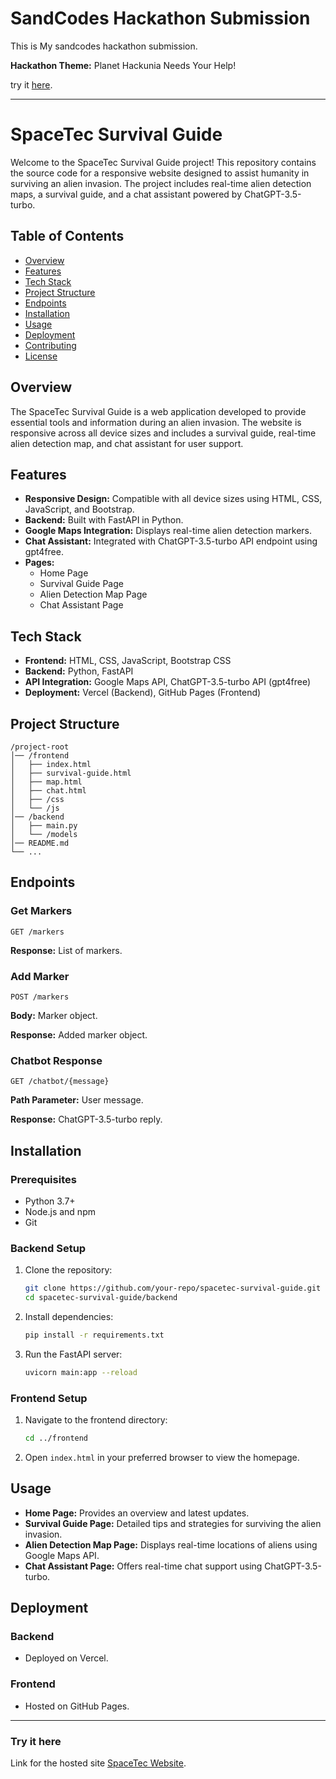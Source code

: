 # SandCodes Hackathon Submission

This is My sandcodes hackathon submission.

**Hackathon Theme:** Planet Hackunia Needs Your Help!

try it [here](#try-it-here).

---

# SpaceTec Survival Guide

Welcome to the SpaceTec Survival Guide project! This repository contains the source code for a responsive website designed to assist humanity in surviving an alien invasion. The project includes real-time alien detection maps, a survival guide, and a chat assistant powered by ChatGPT-3.5-turbo.

## Table of Contents

- [Overview](#overview)
- [Features](#features)
- [Tech Stack](#tech-stack)
- [Project Structure](#project-structure)
- [Endpoints](#endpoints)
- [Installation](#installation)
- [Usage](#usage)
- [Deployment](#deployment)
- [Contributing](#contributing)
- [License](#license)

## Overview

The SpaceTec Survival Guide is a web application developed to provide essential tools and information during an alien invasion. The website is responsive across all device sizes and includes a survival guide, real-time alien detection map, and chat assistant for user support.

## Features

- **Responsive Design:** Compatible with all device sizes using HTML, CSS, JavaScript, and Bootstrap.
- **Backend:** Built with FastAPI in Python.
- **Google Maps Integration:** Displays real-time alien detection markers.
- **Chat Assistant:** Integrated with ChatGPT-3.5-turbo API endpoint using gpt4free.
- **Pages:**
  - Home Page
  - Survival Guide Page
  - Alien Detection Map Page
  - Chat Assistant Page

## Tech Stack

- **Frontend:** HTML, CSS, JavaScript, Bootstrap CSS
- **Backend:** Python, FastAPI
- **API Integration:** Google Maps API, ChatGPT-3.5-turbo API (gpt4free)
- **Deployment:** Vercel (Backend), GitHub Pages (Frontend)

## Project Structure

```
/project-root
│── /frontend
│   ├── index.html
│   ├── survival-guide.html
│   ├── map.html
│   ├── chat.html
│   ├── /css
│   └── /js
│── /backend
│   ├── main.py
│   └── /models
│── README.md
└── ...
```

## Endpoints

### Get Markers
```http
GET /markers
```
**Response:** List of markers.

### Add Marker
```http
POST /markers
```
**Body:** Marker object.

**Response:** Added marker object.

### Chatbot Response
```http
GET /chatbot/{message}
```
**Path Parameter:** User message.

**Response:** ChatGPT-3.5-turbo reply.

## Installation

### Prerequisites
- Python 3.7+
- Node.js and npm
- Git

### Backend Setup
1. Clone the repository:
    ```bash
    git clone https://github.com/your-repo/spacetec-survival-guide.git
    cd spacetec-survival-guide/backend
    ```

2. Install dependencies:
    ```bash
    pip install -r requirements.txt
    ```

3. Run the FastAPI server:
    ```bash
    uvicorn main:app --reload
    ```

### Frontend Setup
1. Navigate to the frontend directory:
    ```bash
    cd ../frontend
    ```

2. Open `index.html` in your preferred browser to view the homepage.

## Usage

- **Home Page:** Provides an overview and latest updates.
- **Survival Guide Page:** Detailed tips and strategies for surviving the alien invasion.
- **Alien Detection Map Page:** Displays real-time locations of aliens using Google Maps API.
- **Chat Assistant Page:** Offers real-time chat support using ChatGPT-3.5-turbo.

## Deployment

### Backend
- Deployed on Vercel.

### Frontend
- Hosted on GitHub Pages.

---

### Try it here

Link for the hosted site [SpaceTec Website](https://nasheethahmeda.github.io/Space-Tec-Website).
